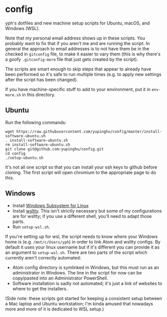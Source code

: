 # config

yph's dotfiles and new machine setup scripts for Ubuntu, macOS, and Windows (WSL).

Note that my personal email address shows up in these scripts. You probably want to fix that if you
aren't me and are running the script. In general the approach to email addresses is to not have them
be in the checked in `gitconfig` file, to make it easier to vary them (this is why there's a goofy
`.gitconfig-more` file that just gets created by the script).

The scripts are smart enough to skip steps that appear to already have been performed so it's safe
to run multiple times (e.g. to apply new settings after the script has been changed).

If you have machine-specific stuff to add to your environment, put it in `env-more.sh` in this
directory.

## Ubuntu

Run the following commands:
```
wget https://raw.githubusercontent.com/yupinghu/config/master/install-software-ubuntu.sh
. install-software-ubuntu.sh
rm install-software-ubuntu.sh
git clone git@github.com:yupinghu/config.git
cd config
./setup-ubuntu.sh
```

It's not all one script so that you can install your ssh keys to github before cloning. The first
script will open chromium to the appropriate page to do this.

## Windows



* Install [Windows Subsystem for Linux](https://docs.microsoft.com/en-us/windows/wsl/about)
* Install [wsltty](https://github.com/mintty/wsltty). This isn't strictly necessary but some of my
  configurations are for wsltty; if you use a different shell, you'll need to adapt those parts.
* Run `setup-wsl.sh`.

If you're setting up for wsl, the script needs to know where your Windows home is (e.g.
`/mnt/c/Users/yph`) in order to link Atom and wsltty configs. By default it uses your linux username
but if it's different you can provide it as an argument to `setup-wsl.sh`. There are two parts of
the script which currently aren't correctly automated:

* Atom config directory is symlinked in Windows, but this must run as an administrator in Windows.
  The line in the script for now can be copy/pasted into an Administrator PowerShell.
* Software installation is sadly not automated; it's just a link of websites to where to get the
  installers.

(Side note: these scripts got started for keeping a consistent setup between a Mac laptop and Ubuntu
workstation; I'm kinda amused that nowadays more and more of it is dedicated to WSL setup.)
